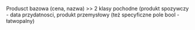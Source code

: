 Produsct bazowa (cena, nazwa) >> 2 klasy pochodne (produkt spozywczy - data przydatnosci, produkt przemysłowy (też specyficzne pole bool - łatwopalny)
